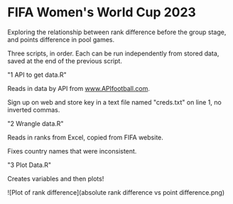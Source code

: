 # FIFA Women's World Cup 2023

Exploring the relationship between rank difference before the group stage, and points difference in pool games.

Three scripts, in order. Each can be run independently from stored data, saved at the end of the previous script.

"1 API to get data.R"

Reads in data by API from www.APIfootball.com.

Sign up on web and store key in a text file named "creds.txt" on line 1, no inverted commas. 

"2 Wrangle data.R"

Reads in ranks from Excel, copied from FIFA website.

Fixes country names that were inconsistent.

"3 Plot Data.R"

Creates variables and then plots!

![Plot of rank difference](absolute rank difference vs point difference.png)